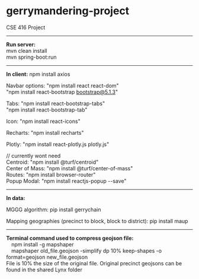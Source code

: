 # gerrymandering-project
CSE 416 Project

<hr />
<b>Run server:</b> <br/>
mvn clean install <br />
mvn spring-boot:run


<hr />
<b>In client:</b>
npm install axios

Navbar options: "npm install react react-dom"<br/>
                "npm install react-bootstrap bootstrap@5.1.3"

Tabs: "npm install react-bootstrap-tabs" <br/> "npm install react-bootstrap-tab"

Icon: "npm install react-icons"

Recharts: "npm install recharts"

Plotly: "npm install react-plotly.js plotly.js"

// currently wont need <br/>
Centroid: "npm install @turf/centroid" <br/>
Center of Mass: "npm install @turf/center-of-mass" <br/>
Routes: "npm install browser-router" <br/>
Popup Modal: "npm install reactjs-popup --save" <br/>


<hr />
<b>In data:</b>

MGGG algorithm: pip install gerrychain

Mapping geographies (precinct to block, block to district): pip install maup

<hr />
<b>Terminal command used to compress geojson file:</b><br/>
&emsp;npm install -g mapshaper <br/>
&emsp;mapshaper old_file.geojson -simplify dp 10% keep-shapes -o format=geojson new_file.geojson <br/>
File is 10% the size of the original file. Original precinct geojsons can be found in the shared Lynx folder
